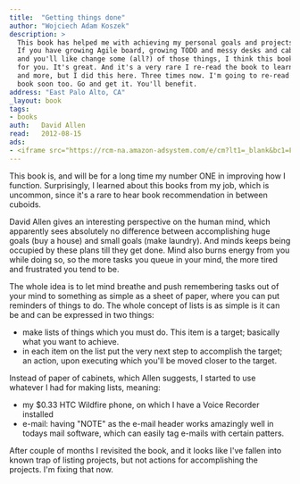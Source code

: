 ```yaml
---
title:	"Getting things done"
author: "Wojciech Adam Koszek"
description: >
  This book has helped me with achieving my personal goals and projects.
  If you have growing Agile board, growing TODO and messy desks and cabinets
  and you'll like change some (all?) of those things, I think this book is
  for you. It's great. And it's a very rare I re-read the book to learn more
  and more, but I did this here. Three times now. I'm going to re-read this
  book soon too. Go and get it. You'll benefit.
address: "East Palo Alto, CA"
_layout: book
tags:
- books
auth:	David Allen
read:	2012-08-15
ads:
- <iframe src="https://rcm-na.amazon-adsystem.com/e/cm?lt1=_blank&bc1=FFFFFF&IS2=1&bg1=FFFFFF&fc1=000000&lc1=FF0000&t=wkoszek08-20&o=1&p=8&l=as4&m=amazon&f=ifr&ref=ss_til&asins=0142000280" style="width:120px;height:240px;" scrolling="no" marginwidth="0" marginheight="0" frameborder="0"></iframe>
---
```

This book is, and will be for a long time my number ONE in improving how I
function. Surprisingly, I learned about this books from my job, which is
uncommon, since it's a rare to hear book recommendation in between cuboids.

David Allen gives an interesting perspective on the human mind, which
apparently sees absolutely no difference between accomplishing huge goals
(buy a house) and small goals (make laundry). And minds keeps being
occupied by these plans till they get done. Mind also burns energy from you
while doing so, so the more tasks you queue in your mind, the more tired and
frustrated you tend to be.

The whole idea is to let mind breathe and push remembering tasks out of your
mind to something as simple as a sheet of paper, where you can put reminders
of things to do. The whole concept of lists is as simple is it can be and
can be expressed in two things:

+ make lists of things which you must do. This item is a target; basically
  what you want to achieve.
+ in each item on the list put the very next step to accomplish the target;
  an action, upon executing which you'll be moved closer to the target.

Instead of paper of cabinets, which Allen suggests, I started to use
whatever I had for making lists, meaning:

+ my $0.33 HTC Wildfire phone, on which I have a Voice Recorder installed
+ e-mail: having "NOTE" as the e-mail header works amazingly well in todays
  mail software, which can easily tag e-mails with certain patters.

After couple of months I revisited the book, and it looks like I've fallen
into known trap of listing projects, but not actions for accomplishing the
projects. I'm fixing that now.

